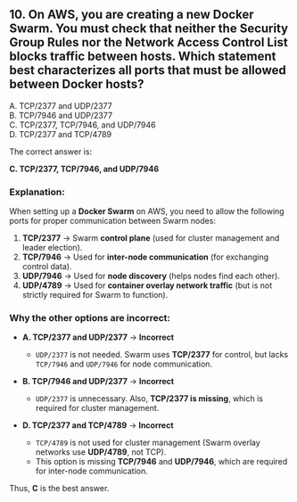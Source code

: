 ## 10. On AWS, you are creating a new Docker Swarm. You must check that neither the Security Group Rules nor the Network Access Control List blocks traffic between hosts. Which statement best characterizes all ports that must be allowed between Docker hosts?
A. TCP/2377 and UDP/2377  
B. TCP/7946 and UDP/2377  
C. TCP/2377, TCP/7946, and UDP/7946  
D. TCP/2377 and TCP/4789  


The correct answer is:  

**C. TCP/2377, TCP/7946, and UDP/7946**  

### Explanation:  
When setting up a **Docker Swarm** on AWS, you need to allow the following ports for proper communication between Swarm nodes:  

1. **TCP/2377** → Swarm **control plane** (used for cluster management and leader election).  
2. **TCP/7946** → Used for **inter-node communication** (for exchanging control data).  
3. **UDP/7946** → Used for **node discovery** (helps nodes find each other).  
4. **UDP/4789** → Used for **container overlay network traffic** (but is not strictly required for Swarm to function).  

### Why the other options are incorrect:  
- **A. TCP/2377 and UDP/2377** → **Incorrect**  
  - `UDP/2377` is not needed. Swarm uses **TCP/2377** for control, but lacks `TCP/7946` and `UDP/7946` for node communication.  

- **B. TCP/7946 and UDP/2377** → **Incorrect**  
  - `UDP/2377` is unnecessary. Also, **TCP/2377 is missing**, which is required for cluster management.  

- **D. TCP/2377 and TCP/4789** → **Incorrect**  
  - `TCP/4789` is not used for cluster management (Swarm overlay networks use **UDP/4789**, not TCP).  
  - This option is missing **TCP/7946** and **UDP/7946**, which are required for inter-node communication.  

Thus, **C** is the best answer.
